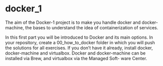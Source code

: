 # docker_1
The aim of the Docker-1 project is to make you handle docker and docker-machine, the bases to understand the idea of containerization of services.

In this first part you will be introduced to Docker and its main options. In your repository, create a 00_how_to_docker folder in which you will push the solutions for all exercises.
If you don’t have it already, install docker, docker-machine and virtualbox. Docker and docker-machine can be installed via Brew, and virtualbox via the Managed Soft- ware Center.
